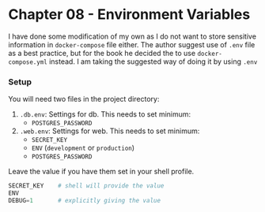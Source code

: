 # Chapter 08 - Environment Variables

I have done some modification of my own as I do not want to store sensitive information in `docker-compose` file either. The author suggest use of `.env` file as a best practice, but for the book he decided the to use `docker-compose.yml` instead. I am taking the suggested way of doing it by using `.env`

### Setup

You will need two files in the project directory:
1. `.db.env`: Settings for db. This needs to set minimum:
    - `POSTGRES_PASSWORD`
2. `.web.env`: Settings for web. This needs to set minimum:
    - `SECRET_KEY`
    - `ENV` (`development` or `production`)
    - `POSTGRES_PASSWORD`

Leave the value if you have them set in your shell profile.

```powershell
SECRET_KEY    # shell will provide the value
ENV
DEBUG=1       # explicitly giving the value
```
